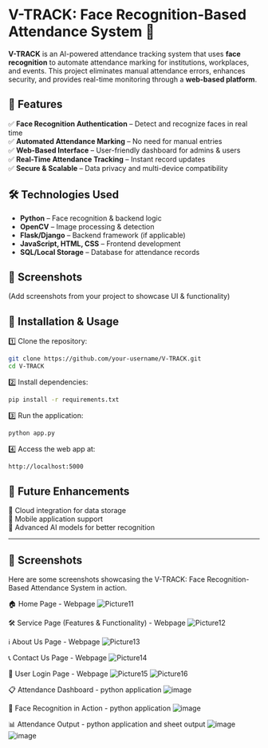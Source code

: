 # V-TRACK: Face Recognition-Based Attendance System 🎯  

**V-TRACK** is an AI-powered attendance tracking system that uses **face recognition** to automate attendance marking for institutions, workplaces, and events. This project eliminates manual attendance errors, enhances security, and provides real-time monitoring through a **web-based platform**.  

## 🚀 Features  
✅ **Face Recognition Authentication** – Detect and recognize faces in real time  
✅ **Automated Attendance Marking** – No need for manual entries  
✅ **Web-Based Interface** – User-friendly dashboard for admins & users  
✅ **Real-Time Attendance Tracking** – Instant record updates  
✅ **Secure & Scalable** – Data privacy and multi-device compatibility  

## 🛠️ Technologies Used  
- **Python** – Face recognition & backend logic  
- **OpenCV** – Image processing & detection  
- **Flask/Django** – Backend framework (if applicable)  
- **JavaScript, HTML, CSS** – Frontend development  
- **SQL/Local Storage** – Database for attendance records  

## 📸 Screenshots  
(Add screenshots from your project to showcase UI & functionality)  

## 🔧 Installation & Usage  
1️⃣ Clone the repository:  
```bash
git clone https://github.com/your-username/V-TRACK.git
cd V-TRACK
```
2️⃣ Install dependencies:  
```bash
pip install -r requirements.txt
```  
3️⃣ Run the application:  
```bash
python app.py
```  
4️⃣ Access the web app at:  
```bash
http://localhost:5000
```  

## 📌 Future Enhancements  
🚀 Cloud integration for data storage  
🚀 Mobile application support  
🚀 Advanced AI models for better recognition  

---

## 📸 Screenshots
Here are some screenshots showcasing the V-TRACK: Face Recognition-Based Attendance System in action.

🏠 Home Page - Webpage
![Picture11](https://github.com/user-attachments/assets/251e946c-26d9-4dd3-9317-020c05eb1ce8)

🛠️ Service Page (Features & Functionality) - Webpage
![Picture12](https://github.com/user-attachments/assets/2e4259e8-c343-4e9d-99c8-b3a8d8dfc820)

ℹ️ About Us Page - Webpage
![Picture13](https://github.com/user-attachments/assets/222882bc-8902-4f1e-bffd-a5c59d498a9b)

📞 Contact Us Page - Webpage
![Picture14](https://github.com/user-attachments/assets/f387e352-bdc7-4601-9cf0-4e7bd4ae1fe6)

🔐 User Login Page - Webpage
![Picture15](https://github.com/user-attachments/assets/a0a1fd9a-2f5d-4617-9fbe-d57d2b7d7a8c)
![Picture16](https://github.com/user-attachments/assets/baf4930b-134d-495d-a9d6-721c05008913)

📋 Attendance Dashboard - python application
![image](https://github.com/user-attachments/assets/c81c7a64-d456-481f-ad14-4148e04a1a02)

👤 Face Recognition in Action - python application
![image](https://github.com/user-attachments/assets/bbd3cade-489f-417d-b548-68e1f4134088)

📊 Attendance Output - python application and sheet output
![image](https://github.com/user-attachments/assets/e76f7b94-fd53-410f-94ff-7ab4cc9c9329)
![image](https://github.com/user-attachments/assets/589c05b5-37cf-4dfc-8444-b363897d9863)



